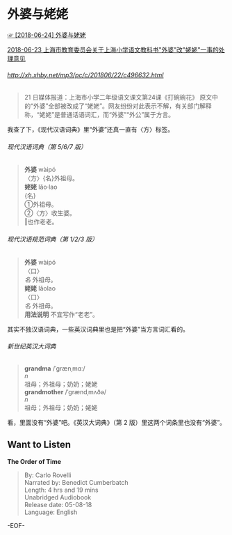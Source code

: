 # 外婆与姥姥  
[☞ [2018-06-24] 外婆与姥姥 ](https://mp.weixin.qq.com/s/L_An4UslFSFL9_uwjTQV9g)    
  
  
[2018-06-23 上海市教育委员会关于上海小学语文教科书"外婆"改"姥姥"一事的处理意见](https://mp.weixin.qq.com/s/f94kjmlXJCMVQC31-D9r3g)  
  
###### http://xh.xhby.net/mp3/pc/c/201806/22/c496632.html  
>21 日媒体报道：上海市小学二年级语文课文第24课《打碗碗花》 原文中的“外婆”全部被改成了“姥姥”。网友纷纷对此表示不解，有关部门解释称，“姥姥”是普通话语词汇，而“外婆”“外公”属于方言。  
  
我查了下，《现代汉语词典》里“外婆”还真一直有〈方〉标签。  
  
###### 现代汉语词典（第 5/6/7 版）  
>**外婆** wàipó 　  
〈方〉{名}外祖母。  
**姥姥** lǎo·lao 　  
{名}  
①外祖母。  
②〈方〉收生婆。  
‖也作老老。  
  
  
###### 现代汉语规范词典（第 1/2/3 版）  
>**外婆** wàipó  
〈口〉  
*名* 外祖母。  
**姥姥** lǎolao  
〈口〉  
*名* 外祖母。  
**用法说明** 不宜写作“老老”。  
  
其实不独汉语词典，一些英汉词典里也是把“外婆”当方言词汇看的。  
  
###### 新世纪英汉大词典  
>**grandma** /ˈɡrænˌmɑː/  
*n*  
祖母；外祖母；奶奶；姥姥  
**grandmother** /ˈɡrændˌmʌðə/  
*n*  
祖母；外祖母；奶奶；姥姥  
  
看，里面没有“外婆”吧。《英汉大词典》（第 2 版）里这两个词条里也没有“外婆”。  
  
  
## Want to Listen   
**The Order of Time**  
>By: Carlo Rovelli  
Narrated by: Benedict Cumberbatch  
Length: 4 hrs and 19 mins  
Unabridged Audiobook  
Release date: 05-08-18  
Language: English  
  
  
-EOF-  
